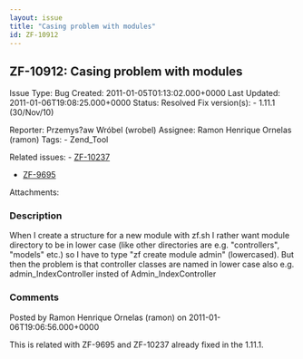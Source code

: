 ```yaml
---
layout: issue
title: "Casing problem with modules"
id: ZF-10912
---
```


ZF-10912: Casing problem with modules
-------------------------------------

 Issue Type: Bug Created: 2011-01-05T01:13:02.000+0000 Last Updated: 2011-01-06T19:08:25.000+0000 Status: Resolved Fix version(s): - 1.11.1 (30/Nov/10)
 
 Reporter:  Przemys?aw Wróbel (wrobel)  Assignee:  Ramon Henrique Ornelas (ramon)  Tags: - Zend\_Tool
 
 Related issues: - [ZF-10237](/issues/browse/ZF-10237)
- [ZF-9695](/issues/browse/ZF-9695)
 
 Attachments: 
### Description

When I create a structure for a new module with zf.sh I rather want module directory to be in lower case (like other directories are e.g. "controllers", "models" etc.) so I have to type "zf create module admin" (lowercased). But then the problem is that controller classes are named in lower case also e.g. admin\_IndexController insted of Admin\_IndexController

 

 

### Comments

Posted by Ramon Henrique Ornelas (ramon) on 2011-01-06T19:06:56.000+0000

This is related with ZF-9695 and ZF-10237 already fixed in the 1.11.1.

 

 